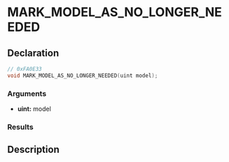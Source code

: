 # MARK_MODEL_AS_NO_LONGER_NEEDED

## Declaration
```cpp
// 0xFA0E33
void MARK_MODEL_AS_NO_LONGER_NEEDED(uint model);
```

### Arguments
- **uint:** model

### Results

## Description
